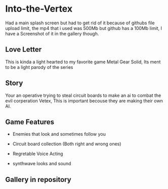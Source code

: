 # Into-the-Vertex

Had a main splash screen but had to get rid of it because of githubs file upload limit, the mp4 that i used was 500Mb but github has a 100Mb limit, I have a Screenshot of it in the gallery though.

## Love Letter
This is kinda a light hearted to my favorite game Metal Gear Solid, Its ment to be a light parody of the series

## Story


Your an operative trying to steal circuit boards to make an ai to combat the evil corperation Vetex, This is important becouse they are making their own AI.


## Game Features

* Enemies that look and sometimes follow you

* Circuit board collection (Both right and wrong ones)

* Regretable Voice Acting

* synthwave looks and sound


## Gallery in repository

